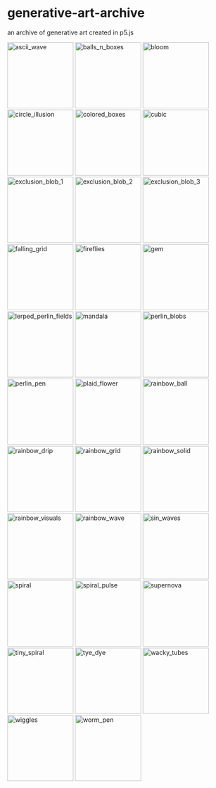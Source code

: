# generative-art-archive
an archive of generative art created in p5.js


<img src="ascii_wave/thumbnail.PNG" alt="ascii_wave" style="width:150;"/>
<img src="balls_n_boxes/thumbnail.PNG" alt="balls_n_boxes" style="width:150;"/>
<img src="bloom/thumbnail.PNG" alt="bloom" style="width:150;"/>
<img src="circle_illusion/thumbnail.PNG" alt="circle_illusion" style="width:150;"/>
<img src="colored_boxes/thumbnail.PNG" alt="colored_boxes" style="width:150;"/>
<img src="cubic/thumbnail.PNG" alt="cubic" style="width:150;"/>
<img src="exclusion_blob_1/thumbnail.PNG" alt="exclusion_blob_1" style="width:150;"/>
<img src="exclusion_blob_2/thumbnail.PNG" alt="exclusion_blob_2" style="width:150;"/>
<img src="exclusion_blob_3/thumbnail.PNG" alt="exclusion_blob_3" style="width:150;"/>
<img src="falling_grid/thumbnail.PNG" alt="falling_grid" style="width:150;"/>
<img src="fireflies/thumbnail.PNG" alt="fireflies" style="width:150;"/>
<img src="gem/thumbnail.PNG" alt="gem" style="width:150;"/>
<img src="lerped_perlin_fields/thumbnail.PNG" alt="lerped_perlin_fields" style="width:150;"/>
<img src="mandala/thumbnail.PNG" alt="mandala" style="width:150;"/>
<img src="perlin_blobs/thumbnail.PNG" alt="perlin_blobs" style="width:150;"/>
<img src="perlin_pen/thumbnail.PNG" alt="perlin_pen" style="width:150;"/>
<img src="plaid_flower/thumbnail.PNG" alt="plaid_flower" style="width:150;"/>
<img src="rainbow_ball/thumbnail.PNG" alt="rainbow_ball" style="width:150;"/>
<img src="rainbow_drip/thumbnail.PNG" alt="rainbow_drip" style="width:150;"/>
<img src="rainbow_grid/thumbnail.PNG" alt="rainbow_grid" style="width:150;"/>
<img src="rainbow_solid/thumbnail.PNG" alt="rainbow_solid" style="width:150;"/>
<img src="rainbow_visuals/thumbnail.PNG" alt="rainbow_visuals" style="width:150;"/>
<img src="rainbow_wave/thumbnail.PNG" alt="rainbow_wave" style="width:150;"/>
<img src="sin_waves/thumbnail.PNG" alt="sin_waves" style="width:150;"/>
<img src="spiral/thumbnail.PNG" alt="spiral" style="width:150;"/>
<img src="spiral_pulse/thumbnail.PNG" alt="spiral_pulse" style="width:150;"/>
<img src="supernova/thumbnail.PNG" alt="supernova" style="width:150;"/>
<img src="tiny_spiral/thumbnail.PNG" alt="tiny_spiral" style="width:150;"/>
<img src="tye_dye/thumbnail.PNG" alt="tye_dye" style="width:150;"/>
<img src="wacky_tubes/thumbnail.PNG" alt="wacky_tubes" style="width:150;"/>
<img src="wiggles/thumbnail.PNG" alt="wiggles" style="width:150;"/>
<img src="worm_pen/thumbnail.PNG" alt="worm_pen" style="width:150;"/>